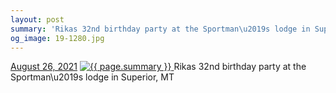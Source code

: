 ```yaml
---
layout: post
summary: 'Rikas 32nd birthday party at the Sportman\u2019s lodge in Superior, MT'
og_image: 19-1280.jpg
---
```


<p>
  <time>
    <a href="/19">August 26, 2021</a>
  </time>
  <a href="/19">
    <img src="{{ site.assets_url }}/19-640.jpg" srcset="{{ site.assets_url }}/19-320.jpg 320w, {{ site.assets_url }}/19-640.jpg 640w, {{ site.assets_url }}/19-960.jpg 960w, {{ site.assets_url }}/19-1280.jpg 1280w" sizes="(min-width: 700px) 50vw, calc(100vw - 2rem)" alt="{{ page.summary }}" />
  </a>
  <span>Rikas 32nd birthday party at the Sportman\u2019s lodge in Superior, MT</span>
</p>
